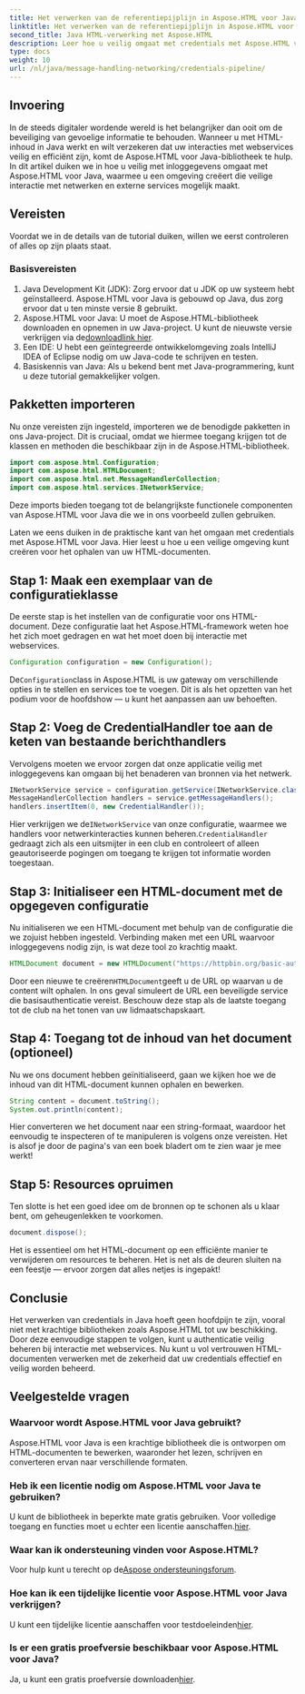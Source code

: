 ```yaml
---
title: Het verwerken van de referentiepijplijn in Aspose.HTML voor Java
linktitle: Het verwerken van de referentiepijplijn in Aspose.HTML voor Java
second_title: Java HTML-verwerking met Aspose.HTML
description: Leer hoe u veilig omgaat met credentials met Aspose.HTML voor Java in deze stapsgewijze handleiding. Ontdek essentiële tips en best practices.
type: docs
weight: 10
url: /nl/java/message-handling-networking/credentials-pipeline/
---
```

## Invoering
In de steeds digitaler wordende wereld is het belangrijker dan ooit om de beveiliging van gevoelige informatie te behouden. Wanneer u met HTML-inhoud in Java werkt en wilt verzekeren dat uw interacties met webservices veilig en efficiënt zijn, komt de Aspose.HTML voor Java-bibliotheek te hulp. In dit artikel duiken we in hoe u veilig met inloggegevens omgaat met Aspose.HTML voor Java, waarmee u een omgeving creëert die veilige interactie met netwerken en externe services mogelijk maakt.
## Vereisten
Voordat we in de details van de tutorial duiken, willen we eerst controleren of alles op zijn plaats staat. 
### Basisvereisten
1. Java Development Kit (JDK): Zorg ervoor dat u JDK op uw systeem hebt geïnstalleerd. Aspose.HTML voor Java is gebouwd op Java, dus zorg ervoor dat u ten minste versie 8 gebruikt.
2.  Aspose.HTML voor Java: U moet de Aspose.HTML-bibliotheek downloaden en opnemen in uw Java-project. U kunt de nieuwste versie verkrijgen via de[downloadlink hier](https://releases.aspose.com/html/java/).
3. Een IDE: U hebt een geïntegreerde ontwikkelomgeving zoals IntelliJ IDEA of Eclipse nodig om uw Java-code te schrijven en testen.
4. Basiskennis van Java: Als u bekend bent met Java-programmering, kunt u deze tutorial gemakkelijker volgen.
## Pakketten importeren
Nu onze vereisten zijn ingesteld, importeren we de benodigde pakketten in ons Java-project. Dit is cruciaal, omdat we hiermee toegang krijgen tot de klassen en methoden die beschikbaar zijn in de Aspose.HTML-bibliotheek.
```java
import com.aspose.html.Configuration;
import com.aspose.html.HTMLDocument;
import com.aspose.html.net.MessageHandlerCollection;
import com.aspose.html.services.INetworkService;
```
Deze imports bieden toegang tot de belangrijkste functionele componenten van Aspose.HTML voor Java die we in ons voorbeeld zullen gebruiken.

Laten we eens duiken in de praktische kant van het omgaan met credentials met Aspose.HTML voor Java. Hier leest u hoe u een veilige omgeving kunt creëren voor het ophalen van uw HTML-documenten.
## Stap 1: Maak een exemplaar van de configuratieklasse
De eerste stap is het instellen van de configuratie voor ons HTML-document. Deze configuratie laat het Aspose.HTML-framework weten hoe het zich moet gedragen en wat het moet doen bij interactie met webservices.
```java
Configuration configuration = new Configuration();
```
 De`Configuration`class in Aspose.HTML is uw gateway om verschillende opties in te stellen en services toe te voegen. Dit is als het opzetten van het podium voor de hoofdshow — u kunt het aanpassen aan uw behoeften.
## Stap 2: Voeg de CredentialHandler toe aan de keten van bestaande berichthandlers
Vervolgens moeten we ervoor zorgen dat onze applicatie veilig met inloggegevens kan omgaan bij het benaderen van bronnen via het netwerk.
```java
INetworkService service = configuration.getService(INetworkService.class);
MessageHandlerCollection handlers = service.getMessageHandlers();
handlers.insertItem(0, new CredentialHandler());
```
 Hier verkrijgen we de`INetworkService` van onze configuratie, waarmee we handlers voor netwerkinteracties kunnen beheren.`CredentialHandler` gedraagt zich als een uitsmijter in een club en controleert of alleen geautoriseerde pogingen om toegang te krijgen tot informatie worden toegestaan.
## Stap 3: Initialiseer een HTML-document met de opgegeven configuratie
Nu initialiseren we een HTML-document met behulp van de configuratie die we zojuist hebben ingesteld. Verbinding maken met een URL waarvoor inloggegevens nodig zijn, is wat deze tool zo krachtig maakt.
```java
HTMLDocument document = new HTMLDocument("https://httpbin.org/basic-auth/gebruikersnaam/securelystoredpassword", configuratie);
```
 Door een nieuwe te creëren`HTMLDocument`geeft u de URL op waarvan u de content wilt ophalen. In ons geval simuleert de URL een beveiligde service die basisauthenticatie vereist. Beschouw deze stap als de laatste toegang tot de club na het tonen van uw lidmaatschapskaart.
## Stap 4: Toegang tot de inhoud van het document (optioneel)
Nu we ons document hebben geïnitialiseerd, gaan we kijken hoe we de inhoud van dit HTML-document kunnen ophalen en bewerken.
```java
String content = document.toString();
System.out.println(content);
```
Hier converteren we het document naar een string-formaat, waardoor het eenvoudig te inspecteren of te manipuleren is volgens onze vereisten. Het is alsof je door de pagina's van een boek bladert om te zien waar je mee werkt!
## Stap 5: Resources opruimen
Ten slotte is het een goed idee om de bronnen op te schonen als u klaar bent, om geheugenlekken te voorkomen.
```java
document.dispose();
```
Het is essentieel om het HTML-document op een efficiënte manier te verwijderen om resources te beheren. Het is net als de deuren sluiten na een feestje — ervoor zorgen dat alles netjes is ingepakt!
## Conclusie
Het verwerken van credentials in Java hoeft geen hoofdpijn te zijn, vooral niet met krachtige bibliotheken zoals Aspose.HTML tot uw beschikking. Door deze eenvoudige stappen te volgen, kunt u authenticatie veilig beheren bij interactie met webservices. Nu kunt u vol vertrouwen HTML-documenten verwerken met de zekerheid dat uw credentials effectief en veilig worden beheerd.

## Veelgestelde vragen
### Waarvoor wordt Aspose.HTML voor Java gebruikt?
Aspose.HTML voor Java is een krachtige bibliotheek die is ontworpen om HTML-documenten te bewerken, waaronder het lezen, schrijven en converteren ervan naar verschillende formaten.
### Heb ik een licentie nodig om Aspose.HTML voor Java te gebruiken?
 U kunt de bibliotheek in beperkte mate gratis gebruiken. Voor volledige toegang en functies moet u echter een licentie aanschaffen.[hier](https://purchase.aspose.com/buy).
### Waar kan ik ondersteuning vinden voor Aspose.HTML?
 Voor hulp kunt u terecht op de[Aspose ondersteuningsforum](https://forum.aspose.com/c/html/29).
### Hoe kan ik een tijdelijke licentie voor Aspose.HTML voor Java verkrijgen?
 U kunt een tijdelijke licentie aanschaffen voor testdoeleinden[hier](https://purchase.aspose.com/temporary-license/).
### Is er een gratis proefversie beschikbaar voor Aspose.HTML voor Java?
 Ja, u kunt een gratis proefversie downloaden[hier](https://releases.aspose.com/).